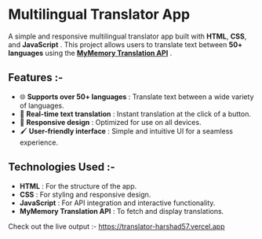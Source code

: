 # Multilingual Translator App  

A simple and responsive multilingual translator app built with **HTML**, **CSS**, and **JavaScript** . This project allows users to translate text between **50+ languages** using the **[MyMemory Translation API](https://mymemory.translated.net/doc/spec.php)** .  

## Features  :-
- 🌐 **Supports over 50+ languages** : Translate text between a wide variety of languages.  
- 🚀 **Real-time text translation** : Instant translation at the click of a button.  
- 📱 **Responsive design** : Optimized for use on all devices.  
- 🖌️ **User-friendly interface** : Simple and intuitive UI for a seamless experience.  

## Technologies Used  :-
- **HTML** : For the structure of the app.  
- **CSS** : For styling and responsive design.  
- **JavaScript** : For API integration and interactive functionality.  
- **MyMemory Translation API** : To fetch and display translations.

Check out the live output :- https://translator-harshad57.vercel.app